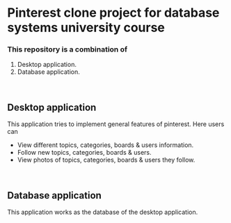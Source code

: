# Pinterest clone project for database systems university course

### This repository is a combination of 
1. Desktop application.
2. Database application.
   
<br />

## Desktop application
This application tries to implement general features of pinterest. Here users can
* View different topics, categories, boards & users information.
* Follow new topics, categories, boards & users.
* View photos of topics, categories, boards & users they follow.
  
<br />

## Database application
This application works as the database of the desktop application.

<br />
